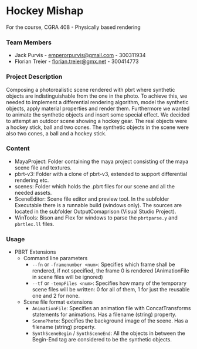 # Hockey Mishap

For the course, CGRA 408 - Physically based rendering

### Team Members
- Jack Purvis - emperorpurvis@gmail.com - 300311934
- Florian Treier - florian.treier@gmx.net - 300414773
					
### Project Description
Composing a photorealistic scene rendered with pbrt where synthetic objects are indistinguishable from the one in the photo. To achieve this, we needed to implement a differential rendering algorithm, model the synthetic objects, apply material properties and render them. Furthermore we wanted to animate the synthetic objects and insert some special effect.
We decided to attempt an outdoor scene showing a hockey gear. The real objects were a hockey stick, ball and two cones. The synthetic objects in the scene were also two cones, a ball and a hockey stick. 

### Content		
- MayaProject:	Folder containing the maya project consisting of the maya scene file and textures.
- pbrt-v3:		Folder with a clone of pbrt-v3, extended to support differential rendering etc.
- scenes:		Folder which holds the .pbrt files for our scene and all the needed assets.
- SceneEditor:	Scene file editor and preview tool. In the subfolder Executable there is a runnable build (windows only). The sources are located in the subfolder OutputComaprison (Visual Studio Project).
- WinTools:		Bison and Flex for windows to parse the `pbrtparse.y` and `pbrtlex.ll` files.
				
### Usage
- PBRT Extensions
    - Command line parameters
		- `--fn` or `-framenumber <num>`:	Specifies which frame shall be rendered, if not specified, the frame 0 is rendered (AnimationFile in scene files will be ignored)
		- `--tf` or `-tempFiles <num>`:	Specifies how many of the temporary scene files will be written: 0 for all of them, 1 for just the reusable one and 2 for none.
	- Scene file format extensions
		- `AnimationFile`: Specifies an animation file with ConcatTransforms statements for animations. Has a filename (string) property.
		- `ScenePhoto`: Specifies the background image of the scene.  Has a filename (string) property.
		- `SynthSceneBegin` / `SynthSceneEnd`: All the objects in between the Begin-End tag are considered to be the synthetic objects.
